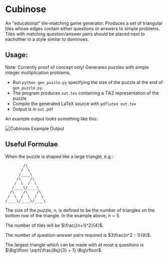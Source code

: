 Cubinose
========

An "educational" tile-matching game generator. Produces a set of triangular
tiles whose edges contain either questions or answers to simple problems. Tiles
with matching question/answer pairs should be placed next to eachother in a
style similar to dominoes.

Usage:
------

Note: Currently proof of concept only! Generates puzzles with simple
integer multiplication problems.

* Run `python gen_puzzle.py` specifying the size of the puzzle at the end of
  `gen_puzzle.py`.
* The program produces `out.tex` containing a TikZ representation of the puzzle
* Compile the generated LaTeX source with `pdflatex out.tex`
* Output is in `out.pdf`

An example output looks something like this:

![Cubinose Example Output](http://jhnet.co.uk/misc/cubinose.png)

Useful Formulae
---------------

When the puzzle is shaped like a large triangle, e.g.:

	        /\
	       /  \
	      /____\
	     /\    /\
	    /  \  /  \
	   /____\/____\
	  /\    /\    /\
	 /  \  /  \  /  \
	/____\/____\/____\

The size of the puzzle, $n$, is defined to be the number of triangles on the
bottom row of the triangle. In the example above, $n = 5$.

The number of tiles will be $\frac{(n+1)^2}{4}$.

The number of question-answer pairs required is $3\frac{n^2 - 1}{8}$.

The largest triangle which can be made with at most $q$ questions is
$\Big\lfloor \sqrt{\frac{8q}{3} + 1} \Big\rfloor$.
